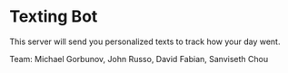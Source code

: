 # Texting Bot
 
This server will send you personalized texts to track how your day went.

Team: Michael Gorbunov, John Russo, David Fabian, Sanviseth Chou
